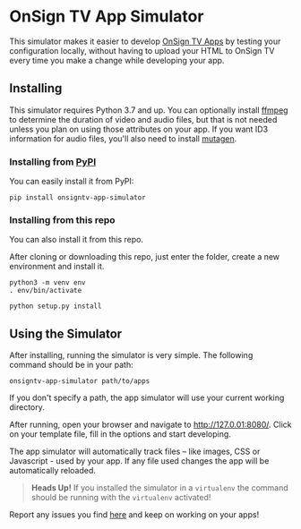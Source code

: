 # OnSign TV App Simulator

This simulator makes it easier to develop [OnSign TV Apps][1] by testing your configuration locally, without having to upload your HTML to OnSign TV every time you make a change while developing your app.


##  Installing

This simulator requires Python 3.7 and up. You can optionally install [ffmpeg][2] to determine the duration of video and audio files, but that is not needed unless you plan on using those attributes on your app. If you want ID3 information for audio files, you'll also need to install [mutagen][3].


### Installing from [PyPI](https://pypi.org/)

You can easily install it from PyPI:

```
pip install onsigntv-app-simulator
```


### Installing from this repo

You can also install it from this repo.

After cloning or downloading this repo, just enter the folder, create a new environment and install it.

```
python3 -m venv env
. env/bin/activate

python setup.py install
```


## Using the Simulator

After installing, running the simulator is very simple. The following command should be in your path:

```
onsigntv-app-simulator path/to/apps
```

If you don't specify a path, the app simulator will use your current working directory.

After running, open your browser and navigate to <http://127.0.01:8080/>. Click on your template file, fill in the options and start developing.

The app simulator will automatically track files – like images, CSS or Javascript - used by your app. If any file used changes the app will be automatically reloaded.

> **Heads Up!** If you installed the simulator in a `virtualenv` the command should be running with the `virtualenv` activated!

Report any issues you find [here][4] and keep on working on your apps!


[1]: https://github.com/onsigntv/apps
[2]: https://ffmpeg.org/download.html
[3]: https://mutagen.readthedocs.org
[4]: https://github.com/onsigntv/app-simulator/issues
